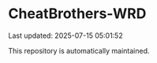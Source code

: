 # CheatBrothers-WRD

Last updated: 2025-07-15 05:01:52

This repository is automatically maintained.
